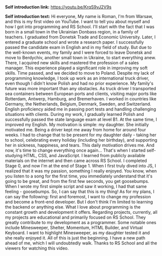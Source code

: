 **Self introduction link:**
https://youtu.be/KrqS9vJ2V9s

**Self introduction text:**
Hi everyone, My name is Roman, I'm from Warsaw, and this is my first video on YouTube. I want to tell you about myself and how I got into programming and RS School.
I'll start with the fact that I was born in a small town in the Ukrainian Donbass region, in a family of teachers. I graduated from Donetsk Trade and Economic University. Later, I entered a graduate school and wrote a research paper. I successfully passed the candidate exam in English and in my field of study. 
But due to the well-known events, my family and I were forced to leave Donetsk and move to Berdychiv, another small town in Ukraine, to start everything anew.
There, I acquired new skills and mastered the profession of a sales manager. This experience played a significant role in improving my soft skills.
Time passed, and we decided to move to Poland. Despite my lack of programming knowledge, I took up work as an international truck driver, even though I didn't know Polish and had no prior experience. My family's future was more important than any obstacles.
As truck driver I transported sea containers between European ports and clients, visiting major ports like Rotterdam, Antwerp, Hamburg, and Bremerhaven. I worked in countries like Germany, the Netherlands, Belgium, Denmark, Sweden, and Switzerland. English proficiency aided me in passing port tests and handling challenging situations with clients.
During my work, I gradually learned Polish and successfully passed the state language exam at level B1. At the same time, I improved my English.
My motivation is simple: my daughter. She initially motivated me. Being a driver kept me away from home for around four weeks. I had to change that to be present for my daughter daily - taking her to school, celebrating every holiday (including her birthday), and supporting her in sickness, happiness, and tears. This daily motivation drives me.
And now, it's time to change everything once again...
That's when I started self-studying HTML, CSS, and JavaScript. I learned from publicly available materials on the internet and then came across RS School. I completed Stage 0, and now I'm at the end of Stage 1.
When I first truly dived into JS, I realized that it was my passion, something I really enjoyed. You know, when you listen to a song for the first time, you immediately understand that it's going to be great, and from the first few seconds, you get goosebumps. When I wrote my first simple script and saw it working, I had that same feeling - goosebumps. So, I can say that this is my thing!
As for my plans, I can say the following: first and foremost, I want to change my profession and become a front-end developer. But I don't think I'm limited to learning the backend or anything else. What I love about programming is the constant growth and development it offers.
Regarding projects, currently, all my projects are educational and primarily focused on RS School. They greatly contribute to my development as a programmer. Some notable ones include Minesweeper, Shelter, Momentum, HTML Builder, and Virtual Keyboard. I want to highlight Minesweeper, as my daughter tested it and she really enjoyed it.
All of this is just the beginning. I have a new path ahead of me, which I will undoubtedly walk.
Thanks to RS School and all the viewers for watching this video.







